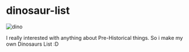 # dinosaur-list

![dino](https://github.com/fajarkusumaa/dinosaur-list/assets/37682720/b4d416b4-5c69-4761-a207-79b95229d5bc)


I really interested with anything about Pre-Historical things. So i make my own Dinosaurs List :D
